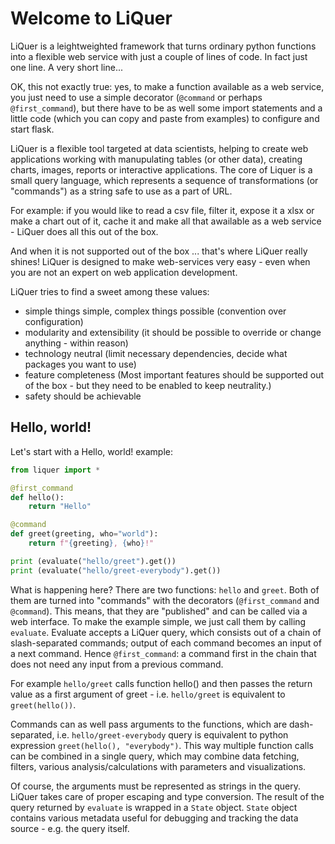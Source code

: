 # Welcome to LiQuer

LiQuer is a leightweighted framework that turns ordinary python functions into
a flexible web service with just a couple of lines of code.
In fact just one line. A very short line... 

OK, this not exactly true: yes, to make a function available as a web service,
you just need to use a simple decorator (``@command`` or perhaps ``@first_command``),
but there have to be as well some import statements and a little code (which you can copy and paste from examples)
to configure and start flask.

LiQuer is a flexible tool targeted at data scientists, helping to create web applications
working with manupulating tables (or other data), creating charts, images, reports or interactive applications.
The core of Liquer is a small query language, which represents 
a sequence of transformations (or "commands") as a string safe to use as a part of URL.

For example: if you would like to read a csv file, filter it,
expose it a xlsx or make a chart out of it, cache it and make all that awailable as a web service - LiQuer does all this out of the box.

And when it is not supported out of the box ... that's where LiQuer really shines!
LiQuer is designed to make web-services very easy - even when you are not an expert on web application development.

LiQuer tries to find a sweet among these values:
- simple things simple, complex things possible (convention over configuration)
- modularity and extensibility (it should be possible to override or change anything - within reason)
- technology neutral (limit necessary dependencies, decide what packages you want to use)
- feature completeness (Most important features should be supported out of the box - but they need to be enabled to keep neutrality.)
- safety should be achievable

## Hello, world!

Let's start with a Hello, world! example:

```python
from liquer import *

@first_command
def hello():
    return "Hello"

@command
def greet(greeting, who="world"):
    return f"{greeting}, {who}!"

print (evaluate("hello/greet").get())
print (evaluate("hello/greet-everybody").get())
```

What is happening here? There are two functions: ``hello`` and ``greet``.
Both of them are turned into "commands" with the decorators (``@first_command`` and ``@command``).
This means, that they are "published" and can be called via a web interface.
To make the example simple, we just call them by calling ``evaluate``.
Evaluate accepts a LiQuer query, which consists out of a chain of slash-separated commands;
output of each command becomes an input of a next command.
Hence ``@first_command``: a command first in the chain that does not need any input from
a previous command.

For example ``hello/greet`` calls function hello() and then passes the return value as a
first argument of greet - i.e. ``hello/greet`` is equivalent to ``greet(hello())``.

Commands can as well pass arguments to the functions, which are dash-separated,
i.e. ``hello/greet-everybody`` query is equivalent to python expression ``greet(hello(), "everybody")``.
This way multiple function calls can be combined in a single query, which may combine
data fetching, filters, various analysis/calculations with parameters and visualizations.

Of course, the arguments must be represented as strings in the query. LiQuer takes care of
proper escaping and type conversion.
The result of the query returned by ``evaluate`` is wrapped in a ``State`` object.
``State`` object contains various metadata useful for debugging and tracking the data source - e.g. the query itself.

